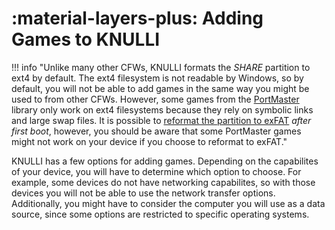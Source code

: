 # :material-layers-plus: Adding Games to KNULLI

!!! info "Unlike many other CFWs, KNULLI formats the *SHARE* partition to ext4 by default. The ext4 filesystem is not readable by Windows, so by default, you will not be able to add games in the same way you might be used to from other CFWs. However, some games from the [PortMaster](../../systems/portmaster) library only work on ext4 filesystems because they rely on symbolic links and large swap files. It is possible to [reformat the partition to exFAT](../formatting) *after first boot*, however, you should be aware that some PortMaster games might not work on your device if you choose to reformat to exFAT."

KNULLI has a few options for adding games. Depending on the capabilites of your device, you will have to determine which option to choose. For example, some devices do not have networking capabilites, so with those devices you will not be able to use the network transfer options. Additionally, you might have to consider the computer you will use as a data source, since some options are restricted to specific operating systems.

